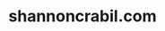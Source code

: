 ---
title: 'shannoncrabil.com'
url: 'http://shannoncrabill.com'
tags: ['designer', 'front-end developer', 'email developer', 'tech conference speaker', 'blogger' ]
nsfw: false
rss: false
---